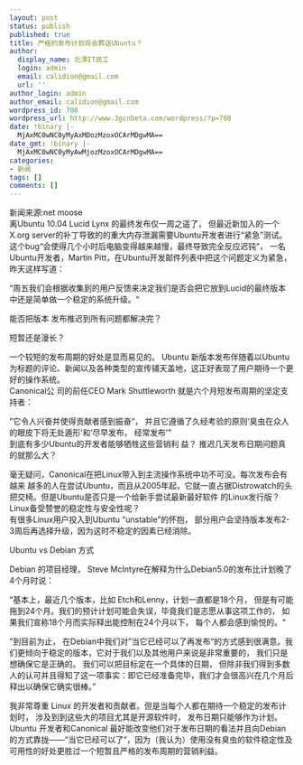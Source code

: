```yaml
---
layout: post
status: publish
published: true
title: 严格的发布计划将会葬送Ubuntu？
author:
  display_name: 北漂IT民工
  login: admin
  email: calidion@gmail.com
  url: ''
author_login: admin
author_email: calidion@gmail.com
wordpress_id: 708
wordpress_url: http://www.3gcnbeta.com/wordpress/?p=708
date: !binary |-
  MjAxMC0wNC0yMyAxMDozMzoxOCArMDgwMA==
date_gmt: !binary |-
  MjAxMC0wNC0yMyAwMjozMzoxOCArMDgwMA==
categories:
- 新闻
tags: []
comments: []
---
```

<p>新闻来源:net moose<br />
离Ubuntu 10.04 Lucid Lynx 的最终发布仅一周之遥了， 但最近新加入的一个X.org server的补丁导致的的重大内存泄漏需要Ubuntu开发者进行&ldquo;紧急&rdquo;测试。<br />
这个bug&ldquo;会使得几个小时后电脑变得越来越慢，最终导致完全反应迟钝&rdquo;， 一名Ubuntu开发者，Martin Pitt，在Ubuntu开发邮件列表中把这个问题定义为紧急，昨天这样写道：</p>
<p>&ldquo;周五我们会根据收集到的用户反馈来决定我们是否会把它放到Lucid的最终版本中还是简单做一个稳定的系统升级。&ldquo;</p>
<p>能否把版本 发布推迟到所有问题都解决完？</p>
<p>短暂还是漫长？</p>
<p>一个较短的发布周期的好处是显而易见的。 Ubuntu 新版本发布伴随着以Ubuntu为标题的评论、新闻以及各种类型的宣传铺天盖地，这正好表现了用户期待一个更好的操作系统。<br />
Canonical公 司的前任CEO Mark Shuttleworth 就是六个月短发布周期的坚定支持者：</p>
<p>&rdquo;它令人兴奋并使得贡献者感到振奋&ldquo;， 并且它遵循了久经考验的原则&lsquo;臭虫在众人的眼皮下将无处遁形&rsquo;和&lsquo;尽早发布， 经常发布&rsquo;&rdquo;<br />
到底有多少Ubuntu的开发者能够牺牲这些营销利 益？ 推迟几天发布日期问题真的就那么大？</p>
<p>毫无疑问，Canonical在把Linux带入到主流操作系统中功不可没。每次发布会有越来 越多的人在尝试Ubuntu，而且从2005年起，它就一直占据Distrowatch的头把交椅。但是Ubuntu是否只是一个给新手尝试最新最好软件 的Linux发行版？Linux备受赞誉的稳定性与安全性呢？<br />
有很多Linux用户投入到Ubuntu &ldquo;unstable&rdquo;的怀抱， 部分用户会坚持版本发布2-3周后再选择升级，因为这时不稳定的因素已经消除。</p>
<p>Ubuntu vs Debian 方式</p>
<p>Debian 的项目经理， Steve McIntyre在解释为什么Debian5.0的发布比计划晚了4个月时说：</p>
<p>&ldquo;基本上，最近几个版本，比如 Etch和Lenny，计划一直都是18个月， 但是有可能拖到24个月。我们的预计计划可能会失误，毕竟我们是志愿从事这项工作的， 如果我们宣称18个月而实际释出能控制在24个月以下， 每个人都会感到愉悦的。&ldquo;</p>
<p>&rdquo;到目前为止， 在Debian中我们对&rdquo;当它已经可以了再发布&ldquo;的方式感到很满意。我们更倾向于稳定的版本，它对于我们以及其他用户来说是非常重要的， 我们只是想确保它是正确的。 我们可以把目标定在一个具体的日期， 但除非我们得到多数人的认可并且得知了这一项事实：即它已经准备完毕，我们才会很高兴在几个月后释出以确保它确实很棒。&rdquo;</p>
<p>我非常尊重 Linux 的开发者和贡献者。但是当每个人都在期待一个稳定的发布计划时， 涉及到到这些大的项目尤其是开源软件时， 发布日期只能够作为计划。Ubuntu 开发者和Canonical 最好能改变他们对于发布日期的看法并且向Debian 的方式靠拢&mdash;&mdash;&ldquo;当它已经可以了&rdquo;，因为（我认为）使用没有臭虫的软件稳定性及可用性的好处更胜过一个短暂且严格的发布周期的营销利益。</p>
